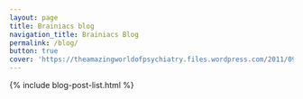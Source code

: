 ```yaml
---
layout: page
title: Brainiacs blog
navigation_title: Brainiacs Blog
permalink: /blog/
button: true
cover: 'https://theamazingworldofpsychiatry.files.wordpress.com/2011/09/istock_000015991944medium.jpg'
---
```



{% include blog-post-list.html %}
